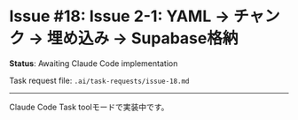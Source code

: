 # Issue #18: Issue 2-1: YAML → チャンク → 埋め込み → Supabase格納

**Status**: Awaiting Claude Code implementation

Task request file: `.ai/task-requests/issue-18.md`

---

Claude Code Task toolモードで実装中です。
